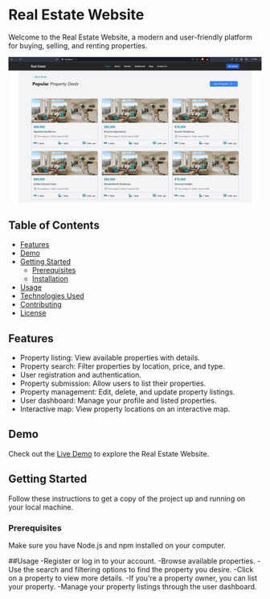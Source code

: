 # Real Estate Website

Welcome to the Real Estate Website, a modern and user-friendly platform for buying, selling, and renting properties.

![Real Estate Website](https://github.com/Meadow-drafts/real-estate/blob/main/real-estate.PNG)

## Table of Contents

- [Features](#features)
- [Demo](#demo)
- [Getting Started](#getting-started)
  - [Prerequisites](#prerequisites)
  - [Installation](#installation)
- [Usage](#usage)
- [Technologies Used](#technologies-used)
- [Contributing](#contributing)
- [License](#license)

## Features

- Property listing: View available properties with details.
- Property search: Filter properties by location, price, and type.
- User registration and authentication.
- Property submission: Allow users to list their properties.
- Property management: Edit, delete, and update property listings.
- User dashboard: Manage your profile and listed properties.
- Interactive map: View property locations on an interactive map.

## Demo

Check out the [Live Demo](https://your-real-estate-website-url.com) to explore the Real Estate Website.

## Getting Started

Follow these instructions to get a copy of the project up and running on your local machine.

### Prerequisites

Make sure you have Node.js and npm installed on your computer.

##Usage
-Register or log in to your account.
-Browse available properties.
-Use the search and filtering options to find the property you desire.
-Click on a property to view more details.
-If you're a property owner, you can list your property.
-Manage your property listings through the user dashboard.
